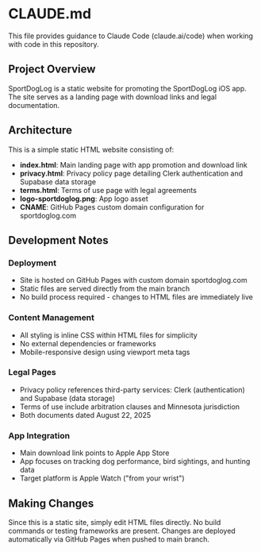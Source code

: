 # CLAUDE.md

This file provides guidance to Claude Code (claude.ai/code) when working with code in this repository.

## Project Overview

SportDogLog is a static website for promoting the SportDogLog iOS app. The site serves as a landing page with download links and legal documentation.

## Architecture

This is a simple static HTML website consisting of:

- **index.html**: Main landing page with app promotion and download link
- **privacy.html**: Privacy policy page detailing Clerk authentication and Supabase data storage
- **terms.html**: Terms of use page with legal agreements
- **logo-sportdoglog.png**: App logo asset
- **CNAME**: GitHub Pages custom domain configuration for sportdoglog.com

## Development Notes

### Deployment
- Site is hosted on GitHub Pages with custom domain sportdoglog.com
- Static files are served directly from the main branch
- No build process required - changes to HTML files are immediately live

### Content Management
- All styling is inline CSS within HTML files for simplicity
- No external dependencies or frameworks
- Mobile-responsive design using viewport meta tags

### Legal Pages
- Privacy policy references third-party services: Clerk (authentication) and Supabase (data storage)
- Terms of use include arbitration clauses and Minnesota jurisdiction
- Both documents dated August 22, 2025

### App Integration
- Main download link points to Apple App Store
- App focuses on tracking dog performance, bird sightings, and hunting data
- Target platform is Apple Watch ("from your wrist")

## Making Changes

Since this is a static site, simply edit HTML files directly. No build commands or testing frameworks are present. Changes are deployed automatically via GitHub Pages when pushed to main branch.